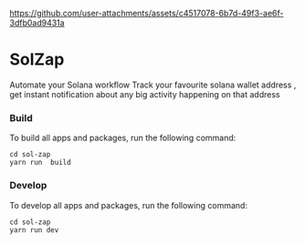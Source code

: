 

https://github.com/user-attachments/assets/c4517078-6b7d-49f3-ae6f-3dfb0ad9431a






# SolZap

Automate your Solana workflow
Track your favourite solana wallet address , get instant notification about any big activity happening on that address 


### Build

To build all apps and packages, run the following command:

```
cd sol-zap
yarn run  build
```

### Develop

To develop all apps and packages, run the following command:

```
cd sol-zap
yarn run dev
```

